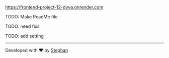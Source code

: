 https://frontend-project-12-dyva.onrender.com

TODO: Make ReadMe file

TODO: need fixs

TODO: add setting 

---

Developed with ❤️ by [Stephan](https://github.com/Stephan-js)
